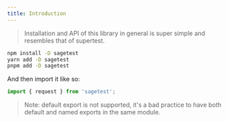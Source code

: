 ```yaml
---
title: Introduction
---
```

> Installation and API of this library in general is super simple and resembles that of supertest.

```sh
npm install -D sagetest
yarn add -D sagetest
pnpm add -D sagetest
```
And then import it like so:
```ts
import { request } from 'sagetest';
```
> Note: default export is not supported, it's a bad practice to have both default and named exports in the same module.